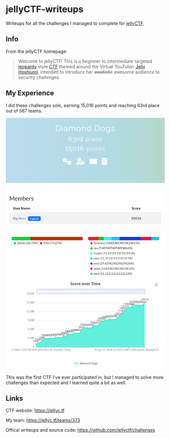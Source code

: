 # jellyCTF-writeups

Writeups for all the challenges I managed to complete for [jellyCTF](https://jellyc.tf).

## Info

From the jellyCTF homepage:

> Welcome to jellyCTF! This is a beginner to intermediate targeted [jeopardy](https://ctftime.org/ctf-wtf/) style [CTF](https://en.wikipedia.org/wiki/Capture_the_flag_(cybersecurity)) themed around the Virtual YouTuber [Jelly Hoshiumi](https://www.youtube.com/@JellyHoshiumi), intended to introduce her ~~awatistic~~ awesome audience to security challenges.

## My Experience

I did these challenges solo, earning 15,016 points and reaching 63rd place out of 567 teams.

![my team](./images/team.png "my team")

![my score](./images/score.png "my score")

This was the first CTF I've ever participated in, but I managed to solve more challenges than expected and I learned quite a bit as well.

## Links

CTF website: https://jellyc.tf

My team: https://jellyc.tf/teams/373

Offical writeups and source code: https://github.com/jellyctf/challenges